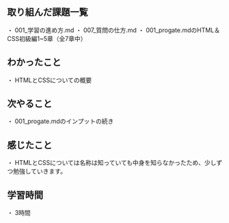 ## 取り組んだ課題一覧
・ 001_学習の進め方.md
・ 007_質問の仕方.md
・ 001_progate.mdのHTML＆CSS初級編1~5章（全7章中）
## わかったこと
・ HTMLとCSSについての概要
## 次やること
・ 001_progate.mdのインプットの続き
## 感じたこと
・ HTMLとCSSについては名称は知っていても中身を知らなかったため、少しずつ勉強していきます。
## 学習時間
・ 3時間
